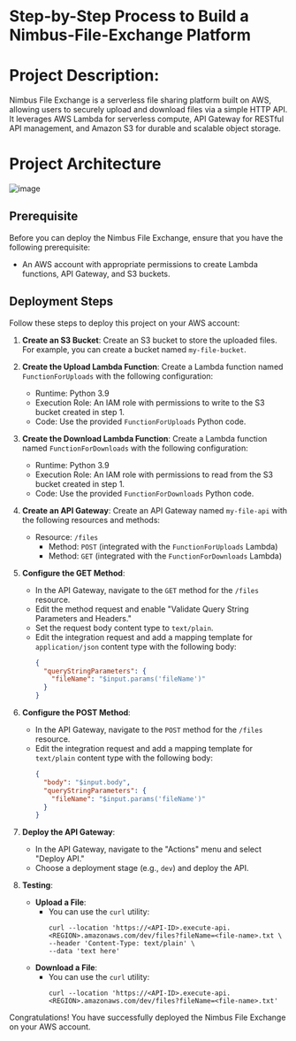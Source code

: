 # Step-by-Step Process to Build a Nimbus-File-Exchange Platform

# Project Description:
Nimbus File Exchange is a serverless file sharing platform built on AWS, allowing users to securely upload and download files via a simple HTTP API. It leverages AWS Lambda for serverless compute, API Gateway for RESTful API management, and Amazon S3 for durable and scalable object storage.

# Project Architecture
![image](https://github.com/user-attachments/assets/c11133fe-fe41-4959-b2d5-7f92be9d31ef)

## Prerequisite

Before you can deploy the Nimbus File Exchange, ensure that you have the following prerequisite:

- An AWS account with appropriate permissions to create Lambda functions, API Gateway, and S3 buckets.

## Deployment Steps

Follow these steps to deploy this project on your AWS account:

1. **Create an S3 Bucket**: Create an S3 bucket to store the uploaded files. For example, you can create a bucket named `my-file-bucket`.

2. **Create the Upload Lambda Function**: Create a Lambda function named `FunctionForUploads` with the following configuration:
   - Runtime: Python 3.9
   - Execution Role: An IAM role with permissions to write to the S3 bucket created in step 1.
   - Code: Use the provided `FunctionForUploads` Python code.

3. **Create the Download Lambda Function**: Create a Lambda function named `FunctionForDownloads` with the following configuration:
   - Runtime: Python 3.9
   - Execution Role: An IAM role with permissions to read from the S3 bucket created in step 1.
   - Code: Use the provided `FunctionForDownloads` Python code.

4. **Create an API Gateway**: Create an API Gateway named `my-file-api` with the following resources and methods:
   - Resource: `/files`
     - Method: `POST` (integrated with the `FunctionForUploads` Lambda)
     - Method: `GET` (integrated with the `FunctionForDownloads` Lambda)

5. **Configure the GET Method**:
   - In the API Gateway, navigate to the `GET` method for the `/files` resource.
   - Edit the method request and enable "Validate Query String Parameters and Headers."
   - Set the request body content type to `text/plain`.
   - Edit the integration request and add a mapping template for `application/json` content type with the following body:
     ```json
     {
       "queryStringParameters": {
         "fileName": "$input.params('fileName')"
       }
     }
     ```

6. **Configure the POST Method**:
   - In the API Gateway, navigate to the `POST` method for the `/files` resource.
   - Edit the integration request and add a mapping template for `text/plain` content type with the following body:
     ```json
     {
       "body": "$input.body",
       "queryStringParameters": {
         "fileName": "$input.params('fileName')"
       }
     }
     ```

7. **Deploy the API Gateway**:
   - In the API Gateway, navigate to the "Actions" menu and select "Deploy API."
   - Choose a deployment stage (e.g., `dev`) and deploy the API.

8. **Testing**:
   - **Upload a File**:
     - You can use the `curl` utility:
       ```
       curl --location 'https://<API-ID>.execute-api.<REGION>.amazonaws.com/dev/files?fileName=<file-name>.txt \
       --header 'Content-Type: text/plain' \
       --data 'text here'
       ```
   - **Download a File**:
     - You can use the `curl` utility:
       ```
       curl --location 'https://<API-ID>.execute-api.<REGION>.amazonaws.com/dev/files?fileName=<file-name>.txt'
       ```

Congratulations! You have successfully deployed the Nimbus File Exchange on your AWS account.
